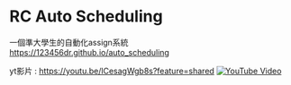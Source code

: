 # RC Auto Scheduling
一個準大學生的自動化assign系統<br>
<a href="https://123456dr.github.io/auto_scheduling/" target="_blank">https://123456dr.github.io/auto_scheduling</a><br>

yt影片 : https://youtu.be/lCesagWgb8s?feature=shared
[![YouTube Video](https://th.bing.com/th?id=OVF.BE0RAwhyjKeg6rtoGZU2wQ&w=216&h=120&c=7&bgcl=99357d&r=0&o=6&dpr=1.5&pid=13.1)](https://youtu.be/lCesagWgb8s?feature=shared) 
